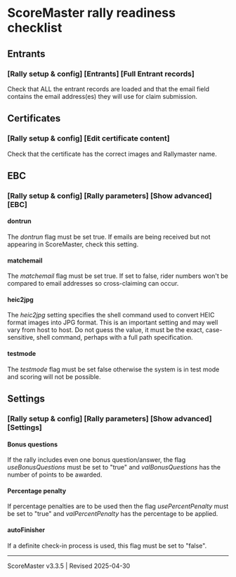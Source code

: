 # ScoreMaster rally readiness checklist

## Entrants
### [Rally setup & config] [Entrants] [Full Entrant records]
Check that ALL the entrant records are loaded and that the email field contains the email address(es) they will use for claim submission.


## Certificates
### [Rally setup & config] [Edit certificate content]
Check that the certificate has the correct images and Rallymaster name.

## EBC
### [Rally setup & config] [Rally parameters] [Show advanced] [EBC]

#### dontrun
 
The *dontrun* flag must be set true. If emails are being received but not appearing in ScoreMaster, check this setting.

#### matchemail

The *matchemail* flag must be set true. If set to false, rider numbers won't be compared to email addresses so cross-claiming can occur.

#### heic2jpg

The *heic2jpg* setting specifies the shell command used to convert HEIC format images into JPG format. This is an important setting and may well vary from host to host.
Do not guess the value, it must be the exact, case-sensitive, shell command, perhaps with a full path specification.

#### testmode

The *testmode* flag must be set false otherwise the system is in test mode and scoring will not be possible.

## Settings
### [Rally setup & config] [Rally parameters] [Show advanced] [Settings]

#### Bonus questions
If the rally includes even one bonus question/answer, the flag *useBonusQuestions* must be set to "true" and *valBonusQuestions* has the number of points to be awarded.

#### Percentage penalty
If percentage penalties are to be used then the flag *usePercentPenalty* must be set to "true" and *valPercentPenalty* has the percentage to be applied.

#### autoFinisher
If a definite check-in process is used, this flag must be set to "false".

---
ScoreMaster v3.3.5 | Revised 2025-04-30

